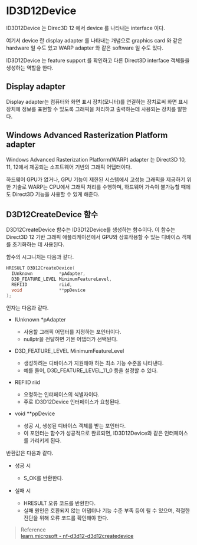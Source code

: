 # ID3D12Device

ID3D12Device 는 Direc3D 12 에서 device 를 나타내는 interface 이다.

여기서 device 란 display adapter 를 나타내는 개념으로 graphics card 와 같은 hardware 일 수도 있고 WARP adapter 와 같은 software 일 수도 있다.

ID3D12Device 는 feature support 를 확인하고 다른 Direct3D interface 객체들을 생성하는 역할을 한다.

## Display adapter
Display adapter는 컴퓨터와 화면 표시 장치(모니터)를 연결하는 장치로써 화면 표시 장치에 정보를 표현할 수 있도록 그래픽을 처리하고 출력하는데 사용되는 장치를 말한다.

## Windows Advanced Rasterization Platform adapter
Windows Advanced Rasterization Platform(WARP) adapter 는 Direct3D 10, 11, 12에서 제공되는 소프트웨어 기반의 그래픽 어댑터이다.

하드웨어 GPU가 없거나, GPU 기능이 제한된 시스템에서 고성능 그래픽을 제공하기 위한 기술로 WARP는 CPU에서 그래픽 처리를 수행하며, 하드웨어 가속이 불가능할 때에도 Direct3D 기능을 사용할 수 있게 해준다.

## D3D12CreateDevice 함수
D3D12CreateDevice 함수는 ID3D12Device를 생성하는 함수이다. 이 함수는 Direct3D 12 기반 그래픽 애플리케이션에서 GPU와 상호작용할 수 있는 디바이스 객체를 초기화하는 데 사용된다.

함수의 시그니처는 다음과 같다.
```cpp
HRESULT D3D12CreateDevice(
  IUnknown          *pAdapter,
  D3D_FEATURE_LEVEL MinimumFeatureLevel,
  REFIID            riid,
  void              **ppDevice
);
```

인자는 다음과 같다.
* IUnknown *pAdapter
  * 사용할 그래픽 어댑터를 지정하는 포인터이다. 
  * nullptr을 전달하면 기본 어댑터가 선택된다.

* D3D_FEATURE_LEVEL MinimumFeatureLevel
  * 생성하려는 디바이스가 지원해야 하는 최소 기능 수준을 나타낸다. 
  * 예를 들어, D3D_FEATURE_LEVEL_11_0 등을 설정할 수 있다.

* REFIID riid
  * 요청하는 인터페이스의 식별자이다. 
  * 주로 ID3D12Device 인터페이스가 요청된다.

* void **ppDevice
  * 성공 시, 생성된 디바이스 객체를 받는 포인터다. 
  * 이 포인터는 함수가 성공적으로 완료되면, ID3D12Device와 같은 인터페이스를 가리키게 된다.

반환값은 다음과 같다.
* 성공 시
  * S_OK를 반환한다.

* 실패 시
  * HRESULT 오류 코드를 반환한다.
  * 실패 원인은 호환되지 않는 어댑터나 기능 수준 부족 등이 될 수 있으며, 적절한 진단을 위해 오류 코드를 확인해야 한다.

> Reference  
> [learn.microsoft - nf-d3d12-d3d12createdevice](https://learn.microsoft.com/ko-kr/windows/win32/api/d3d12/nf-d3d12-d3d12createdevice)  